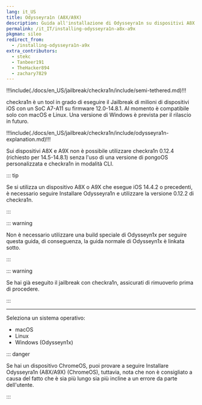 ```yaml
---
lang: it_US
title: Odysseyra1n (A8X/A9X)
description: Guida all'installazione di Odysseyra1n su dispositivi A8X e A9X
permalink: /it_IT/installing-odysseyra1n-a8x-a9x
pkgman: sileo
redirect_from:
  - /installing-odysseyra1n-a9x
extra_contributors:
  - stekc
  - Tanbeer191
  - TheHacker894
  - zachary7829
---
```


!!!include(./docs/en_US/jailbreak/checkra1n/include/semi-tethered.md)!!!

checkra1n è un tool in grado di eseguire il Jailbreak di milioni di dispositivi iOS con un SoC A7-A11 su firmware 12.0-14.8.1. Al momento è compatibile solo con macOS e Linux. Una versione di Windows è prevista per il rilascio in futuro.

!!!include(./docs/en_US/jailbreak/checkra1n/include/odysseyra1n-explanation.md)!!!

Sui dispositivi A8X e A9X non è possibile utilizzare checkra1n 0.12.4 (richiesto per 14.5-14.8.1) senza l'uso di una versione di pongoOS personalizzata e checkra1n in modalità CLI.

::: tip

Se si utilizza un dispositivo A8X o A9X che esegue iOS 14.4.2 o precedenti, è necessario seguire <router-link to="/installing-odysseyra1n">Installare Odysseyra1n</router-link> e utilizzare la versione 0.12.2 di checkra1n.

:::

::: warning

Non è necessario utilizzare una build speciale di Odysseyn1x per seguire questa guida, di conseguenza, la guida normale di Odysseyn1x è linkata sotto.

:::

::: warning

Se hai già eseguito il jailbreak con checkra1n, assicurati di <router-link to="/removing-checkra1n">rimuoverlo</router-link> prima di procedere.

:::

***

Seleziona un sistema operativo:

- <router-link to="/installing-odysseyra1n-a8x-a9x/macos/">macOS</router-link>
- <router-link to="/installing-odysseyra1n-a8x-a9x/linux/">Linux</router-link>
- <router-link to="/using-odysseyn1x/">Windows (Odysseyn1x)</router-link>

::: danger

Se hai un dispositivo ChromeOS, puoi provare a seguire <router-link to="/installing-odysseyra1n-chromeos-a8x-a9x">Installare Odysseyra1n (A8X/A9X) (ChromeOS)</router-link>, tuttavia, nota che non è consigliato a causa del fatto che è sia più lungo sia più incline a un errore da parte dell'utente.

:::
